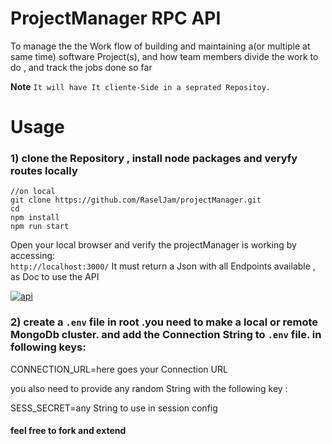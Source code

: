 # ProjectManager RPC API
To manage the the  Work flow of  building and maintaining a(or multiple at same time) software Project(s), and how team members divide the work to do ,  and track the jobs done so far

**Note**
`It will have It cliente-Side in a seprated Repositoy.`



# Usage
 ### 1) clone the Repository , install node packages and veryfy routes locally 
 
 ``` 
//on local
git clone https://github.com/RaselJam/projectManager.git
cd 
npm install
npm run start
```

Open your local browser and verify the projectManager is working by accessing:     
`http://localhost:3000/`
It must return a Json with all Endpoints available , as Doc to use the API

<a href="https://ibb.co/TYbBHS5"><img src="https://i.ibb.co/PF9Z5n8/api.png" alt="api" border="0"></a>

### 2) create a `.env` file in root .you need to make a local or remote MongoDb cluster. and add the Connection String to `.env` file. in following keys:

CONNECTION_URL=here goes your Connection URL

you also need to provide any random String with the following key :

SESS_SECRET=any String to use in  session config

#### feel free to fork and extend
